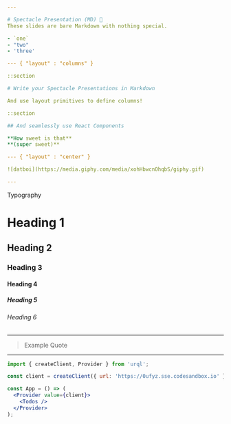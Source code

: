 ```yaml
---

# Spectacle Presentation (MD) 👋
These slides are bare Markdown with nothing special.

- `one`
- "two"
- 'three'

--- { "layout" : "columns" }

::section

# Write your Spectacle Presentations in Markdown

And use layout primitives to define columns!

::section

## And seamlessly use React Components

**How sweet is that**
**(super sweet)**

--- { "layout" : "center" }

![datboi](https://media.giphy.com/media/xohHbwcnOhqbS/giphy.gif)

---
```


Typography

# Heading 1

## Heading 2

### Heading 3

#### Heading 4

##### Heading 5

###### Heading 6

---

> Example Quote

---

```jsx
import { createClient, Provider } from 'urql';

const client = createClient({ url: 'https://0ufyz.sse.codesandbox.io' });

const App = () => (
  <Provider value={client}>
    <Todos />
  </Provider>
);
```
